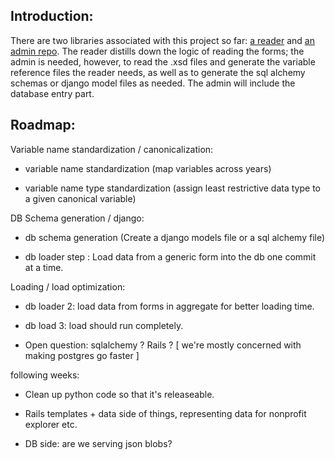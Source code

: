 ## Introduction: 

There are two libraries associated with this project so far: [a reader](https://github.com/jsfenfen/990-xml-reader) and [an admin repo](https://github.com/jsfenfen/irs990_admin). The reader distills down the logic of reading the forms; the admin is needed, however, to read the .xsd files and generate the variable reference files the reader needs, as well as to generate the sql alchemy schemas or django model files as needed. The admin will include the database entry part.


## Roadmap: 

Variable name standardization / canonicalization: 

- variable name standardization (map variables across years)

- variable name type standardization (assign least restrictive data type to a given canonical variable)

DB Schema generation / django:

- db schema generation (Create a django models file or a sql alchemy file)

- db loader step : Load data from a generic form into the db one commit at a time.

Loading / load optimization: 

- db loader 2: load data from forms in aggregate for better loading time. 

- db load 3: load should run completely. 

- Open question: sqlalchemy ? Rails ? [ we're mostly concerned with making postgres go faster ]


following weeks:

- Clean up python code so that it's releaseable.

 

- Rails templates + data side of things, representing data for nonprofit explorer etc. 
- DB side: are we serving json blobs? 


